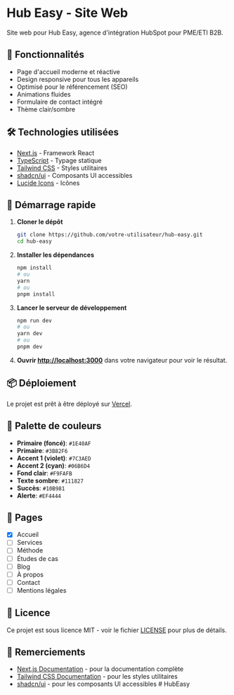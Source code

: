 # Hub Easy - Site Web

Site web pour Hub Easy, agence d'intégration HubSpot pour PME/ETI B2B.

## 🚀 Fonctionnalités

- Page d'accueil moderne et réactive
- Design responsive pour tous les appareils
- Optimisé pour le référencement (SEO)
- Animations fluides
- Formulaire de contact intégré
- Thème clair/sombre

## 🛠 Technologies utilisées

- [Next.js](https://nextjs.org/) - Framework React
- [TypeScript](https://www.typescriptlang.org/) - Typage statique
- [Tailwind CSS](https://tailwindcss.com/) - Styles utilitaires
- [shadcn/ui](https://ui.shadcn.com/) - Composants UI accessibles
- [Lucide Icons](https://lucide.dev/) - Icônes

## 🚀 Démarrage rapide

1. **Cloner le dépôt**
   ```bash
   git clone https://github.com/votre-utilisateur/hub-easy.git
   cd hub-easy
   ```

2. **Installer les dépendances**
   ```bash
   npm install
   # ou
   yarn
   # ou
   pnpm install
   ```

3. **Lancer le serveur de développement**
   ```bash
   npm run dev
   # ou
   yarn dev
   # ou
   pnpm dev
   ```

4. **Ouvrir [http://localhost:3000](http://localhost:3000)** dans votre navigateur pour voir le résultat.

## 📦 Déploiement

Le projet est prêt à être déployé sur [Vercel](https://vercel.com/new?utm_medium=default-template&filter=next.js&utm_source=create-next-app&utm_campaign=create-next-app-readme).

## 🎨 Palette de couleurs

- **Primaire (foncé)**: `#1E40AF`
- **Primaire**: `#3B82F6`
- **Accent 1 (violet)**: `#7C3AED`
- **Accent 2 (cyan)**: `#06B6D4`
- **Fond clair**: `#F9FAFB`
- **Texte sombre**: `#111827`
- **Succès**: `#10B981`
- **Alerte**: `#EF4444`

## 📄 Pages

- [x] Accueil
- [ ] Services
- [ ] Méthode
- [ ] Études de cas
- [ ] Blog
- [ ] À propos
- [ ] Contact
- [ ] Mentions légales

## 📝 Licence

Ce projet est sous licence MIT - voir le fichier [LICENSE](LICENSE) pour plus de détails.

## 🙏 Remerciements

- [Next.js Documentation](https://nextjs.org/docs) - pour la documentation complète
- [Tailwind CSS Documentation](https://tailwindcss.com/docs) - pour les styles utilitaires
- [shadcn/ui](https://ui.shadcn.com/) - pour les composants UI accessibles
#   H u b E a s y  
 